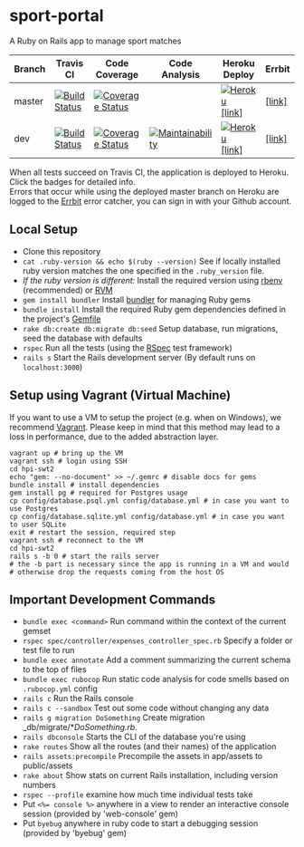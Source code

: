 # sport-portal

A Ruby on Rails app to manage sport matches

Branch | Travis CI  | Code Coverage | Code Analysis | Heroku Deploy | Errbit
------ | ---------- | ------------- | ------------- | ------------- | ------
master  |[![Build Status](https://travis-ci.org/hpi-swt2/sport-portal.svg?branch=master)](https://travis-ci.org/hpi-swt2/sport-portal) | [![Coverage Status](https://coveralls.io/repos/github/hpi-swt2/sport-portal/badge.svg?branch=master)](https://coveralls.io/github/hpi-swt2/sport-portal?branch=master) |   | [![Heroku](https://heroku-badge.herokuapp.com/?app=sport-portal)](http://sport-portal.herokuapp.com/) [[link]](http://sport-portal.herokuapp.com/) | [[link]](https://swt2-errbit-2017.herokuapp.com/apps/5a030ed1d901a0000620325e) |
dev  |[![Build Status](https://travis-ci.org/hpi-swt2/sport-portal.svg?branch=dev)](https://travis-ci.org/hpi-swt2/sport-portal/branches) | [![Coverage Status](https://coveralls.io/repos/github/hpi-swt2/sport-portal/badge.svg?branch=dev)](https://coveralls.io/github/hpi-swt2/sport-portal?branch=dev) | [![Maintainability](https://api.codeclimate.com/v1/badges/dc7597d1a5e076edb3e4/maintainability)](https://codeclimate.com/github/hpi-swt2/sport-portal/maintainability) | [![Heroku](https://heroku-badge.herokuapp.com/?app=sport-portal-dev)](https://sport-portal-dev.herokuapp.com/) [[link]](https://sport-portal-dev.herokuapp.com/) | [[link]](https://swt2-errbit-2017.herokuapp.com/apps/5a031be36caee90014ce8531) |

When all tests succeed on Travis CI, the application is deployed to Heroku. Click the badges for detailed info. <br>
Errors that occur while using the deployed master branch on Heroku are logged to the [Errbit](http://swt2-errbit-2017.herokuapp.com/) error catcher, you can sign in with your Github account.

## Local Setup

* Clone this repository
* `cat .ruby-version && echo $(ruby --version)` See if locally installed ruby version matches the one specified in the `.ruby_version` file. 
* _If the ruby version is different:_ Install the required version using [rbenv](https://github.com/rbenv/rbenv#installation) (recommended) or [RVM](https://rvm.io/rvm/install)
* `gem install bundler` Install [bundler](http://bundler.io/) for managing Ruby gems 
* `bundle install` Install the required Ruby gem dependencies defined in the project's [Gemfile](http://bundler.io/gemfile.html)
* `rake db:create db:migrate db:seed` Setup database, run migrations, seed the database with defaults
* `rspec` Run all the tests (using the [RSpec](http://rspec.info/) test framework)
* `rails s` Start the Rails development server (By default runs on `localhost:3000`)

## Setup using Vagrant (Virtual Machine)

If you want to use a VM to setup the project (e.g. when on Windows), we recommend [Vagrant](https://www.vagrantup.com/).
Please keep in mind that this method may lead to a loss in performance, due to the added abstraction layer.

```
vagrant up # bring up the VM
vagrant ssh # login using SSH
cd hpi-swt2
echo "gem: --no-document" >> ~/.gemrc # disable docs for gems
bundle install # install dependencies
gem install pg # required for Postgres usage
cp config/database.psql.yml config/database.yml # in case you want to use Postgres
cp config/database.sqlite.yml config/database.yml # in case you want to user SQLite
exit # restart the session, required step
vagrant ssh # reconnect to the VM
cd hpi-swt2
rails s -b 0 # start the rails server
# the -b part is necessary since the app is running in a VM and would
# otherwise drop the requests coming from the host OS
```

## Important Development Commands
* `bundle exec <command>` Run command within the context of the current gemset
* `rspec spec/controller/expenses_controller_spec.rb` Specify a folder or test file to run
* `bundle exec annotate` Add a comment summarizing the current schema to the top of files
* `bundle exec rubocop` Run static code analysis for code smells based on `.rubocop.yml` config
* `rails c` Run the Rails console
* `rails c --sandbox` Test out some code without changing any data
* `rails g migration DoSomething` Create migration _db/migrate/*_DoSomething.rb_.
* `rails dbconsole` Starts the CLI of the database you're using
* `rake routes` Show all the routes (and their names) of the application
* `rails assets:precompile` Precompile the assets in app/assets to public/assets
* `rake about` Show stats on current Rails installation, including version numbers
* `rspec --profile` examine how much time individual tests take
* Put `<%= console %>` anywhere in a view to render an interactive console session (provided by 'web-console' gem)
* Put `byebug` anywhere in ruby code to start a debugging session (provided by 'byebug' gem)
